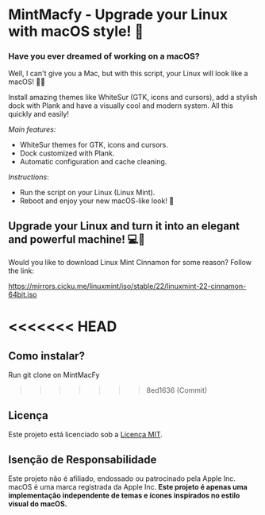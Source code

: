 # MintMacfy - Upgrade your Linux with macOS style! 🚀

### Have you ever dreamed of working on a macOS?

Well, I can't give you a Mac, but with this script, your Linux will look like a macOS! 🍏✨

Install amazing themes like WhiteSur (GTK, icons and cursors), add a stylish dock with Plank and have a visually cool and modern system. All this quickly and easily!

*Main features:*

* WhiteSur themes for GTK, icons and cursors.
* Dock customized with Plank.
* Automatic configuration and cache cleaning.

*Instructions*:

* Run the script on your Linux (Linux Mint).
* Reboot and enjoy your new macOS-like look! 🚀

Upgrade your Linux and turn it into an elegant and powerful machine! 💻🎨
-------------------------------------------------------------------------

Would you like to download Linux Mint Cinnamon for some reason? Follow the link:

https://mirrors.cicku.me/linuxmint/iso/stable/22/linuxmint-22-cinnamon-64bit.iso

<<<<<<< HEAD
=======
## Como instalar?


Run git clone on MintMacFy

>>>>>>> 8ed1636 (Commit)
## Licença

Este projeto está licenciado sob a [Licença MIT](https://chat.deepseek.com/a/chat/s/LICENSE).

## Isenção de Responsabilidade

Este projeto não é afiliado, endossado ou patrocinado pela Apple Inc. macOS é uma marca registrada da Apple Inc. **Este projeto é apenas uma implementação independente de temas e ícones inspirados no estilo visual do macOS.**
